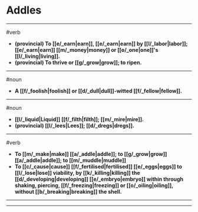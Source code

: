 # Addles
---
#verb
- **(provincial) To [[e/_earn|earn]], [[e/_earn|earn]] by [[l/_labor|labor]]; [[e/_earn|earn]] [[m/_money|money]] or [[o/_one|one]]'s [[l/_living|living]].**
- **(provincial) To thrive or [[g/_grow|grow]]; to ripen.**
---
#noun
- **A [[f/_foolish|foolish]] or [[d/_dull|dull]]-witted [[f/_fellow|fellow]].**
---
#noun
- **[[l/_liquid|Liquid]] [[f/_filth|filth]]; [[m/_mire|mire]].**
- **(provincial) [[l/_lees|Lees]]; [[d/_dregs|dregs]].**
---
#verb
- **To [[m/_make|make]] [[a/_addle|addle]]; to [[g/_grow|grow]] [[a/_addle|addle]]; to [[m/_muddle|muddle]]**
- **To [[c/_cause|cause]] [[f/_fertilised|fertilised]] [[e/_eggs|eggs]] to [[l/_lose|lose]] viability, by [[k/_killing|killing]] the [[d/_developing|developing]] [[e/_embryo|embryo]] within through shaking, piercing, [[f/_freezing|freezing]] or [[o/_oiling|oiling]], without [[b/_breaking|breaking]] the shell.**
---
---
